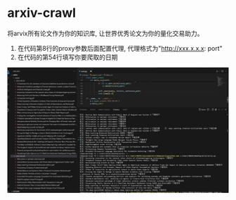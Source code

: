 # arxiv-crawl
将arvix所有论文作为你的知识库, 让世界优秀论文为你的量化交易助力。

1. 在代码第8行的proxy参数后面配置代理, 代理格式为"http://xxx.x.x.x: port"
2. 在代码的第54行填写你要爬取的日期

![](/figure/效果.png)
